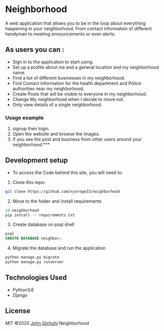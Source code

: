 # Neighborhood

A web application that allows you to be in the loop about everything happening in your neighborhood. From contact information of different handyman to meeting announcements or even alerts.

## As users you can :
* Sign in to the application to start using.
* Set up a profile about me and a general location and my neighborhood name.
* Find a list of different businesses in my neighborhood.
* Find Contact Information for the health department and Police authorities near my neighborhood.
* Create Posts that will be visible to everyone in my neighborhood.
* Change My neighborhood when I decide to move out.
* Only view details of a single neighborhood.

### Usage example

1. signup then login.
2. Open the website and browse the images.
3. If you see the post and business from other users around your neighborhood.***


## Development setup

- To access the Code behind this site, you will need to:

1. Clone this repo:
  ```bash
  git clone https://github.com/njoroge33/neighborhood
  ```
2. Move to the folder and install requirements
  ```bash
  cd neighborhood
  pip install -r requirements.txt
  ```
3. Create database on psql shell
  ```SQL
  psql
  CREATE DATABASE neighbor;
  ```
4. Migrate the database and run the application
  ```bash
  python manage.py migrate
  python manage.py runserver
  ```

## Technologies Used
- Python3.6
- Django

## License
MIT &copy;2020 [John Gichuhi](https://github.com/njoroge33/neighborhood/blob/master/LICENSE)
Neighborhood

